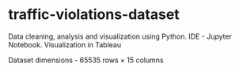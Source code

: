 # traffic-violations-dataset
Data cleaning, analysis and visualization using Python. IDE - Jupyter Notebook. Visualization in Tableau

Dataset dimensions - 65535 rows × 15 columns
